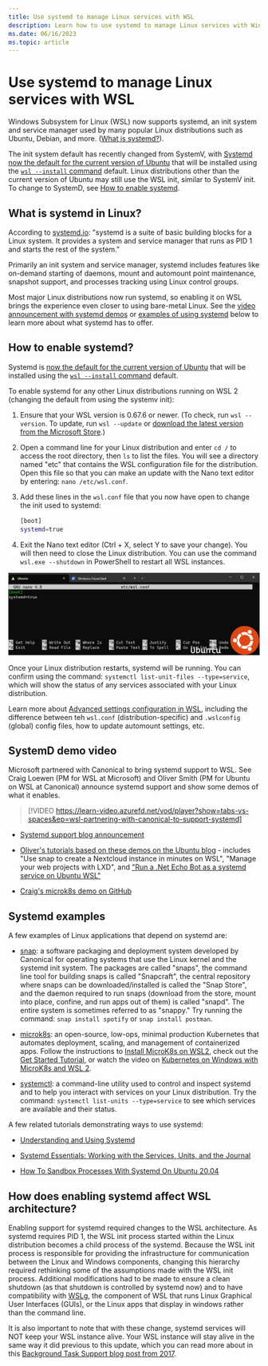 ```yaml
---
title: Use systemd to manage Linux services with WSL
description: Learn how to use systemd to manage Linux services with Windows Subsystem for Linux.
ms.date: 06/16/2023
ms.topic: article
---
```


# Use systemd to manage Linux services with WSL

Windows Subsystem for Linux (WSL) now supports systemd, an init system and service manager used by many popular Linux distributions such as Ubuntu, Debian, and more. ([What is systemd?](#what-is-systemd-in-linux)).

The init system default has recently changed from SystemV, with [Systemd now the default for the current version of Ubuntu](https://canonical.com/blog/ubuntu-desktop-23-04-release-roundup#:~:text=Systemd%20becomes%20the%20default%20for%20Ubuntu%20on%20WSL) that will be installed using the [`wsl --install` command](./install.md) default. Linux distributions other than the current version of Ubuntu may still use the WSL init, similar to SystemV init. To change to SystemD, see [How to enable systemd](#how-to-enable-systemd).

## What is systemd in Linux?

According to [systemd.io](https://systemd.io): "systemd is a suite of basic building blocks for a Linux system. It provides a system and service manager that runs as PID 1 and starts the rest of the system."

Primarily an init system and service manager, systemd includes features like on-demand starting of daemons, mount and automount point maintenance, snapshot support, and processes tracking using Linux control groups.

Most major Linux distributions now run systemd, so enabling it on WSL brings the experience even closer to using bare-metal Linux. See the [video announcement with systemd demos](#systemd-demo-video) or [examples of using systemd](#systemd-examples) below to learn more about what systemd has to offer.

## How to enable systemd?

Systemd is [now the default for the current version of Ubuntu](https://canonical.com/blog/ubuntu-desktop-23-04-release-roundup#:~:text=Systemd%20becomes%20the%20default%20for%20Ubuntu%20on%20WSL) that will be installed using the [`wsl --install` command](./install.md) default.

To enable systemd for any other Linux distributions running on WSL 2 (changing the default from using the systemv init):

1. Ensure that your WSL version is 0.67.6 or newer. (To check, run `wsl --version`. To update, run `wsl --update` or [download the latest version from the Microsoft Store](https://aka.ms/wslstorepage).)

2. Open a command line for your Linux distribution and enter `cd /` to access the root directory, then `ls` to list the files. You will see a directory named "etc" that contains the WSL configuration file for the distribution. Open this file so that you can make an update with the Nano text editor by entering: `nano /etc/wsl.conf`.

3. Add these lines in the `wsl.conf` file that you now have open to change the init used to systemd:

    ```bash
    [boot]
    systemd=true
    ```

4. Exit the Nano text editor (Ctrl + X, select Y to save your change). You will then need to close the Linux distribution. You can use the command `wsl.exe --shutdown` in PowerShell to restart all WSL instances.

![Enable systemd on WSL 2](/WSL/media/systemd-enable.png)

Once your Linux distribution restarts, systemd will be running. You can confirm using the command: `systemctl list-unit-files --type=service`, which will show the status of any services associated with your Linux distribution.

Learn more about [Advanced settings configuration in WSL](../wsl-config.md), including the difference between teh `wsl.conf` (distribution-specific) and `.wslconfig` (global) config files, how to update automount settings, etc.

## SystemD demo video

Microsoft partnered with Canonical to bring systemd support to WSL. See Craig Loewen (PM for WSL at Microsoft) and Oliver Smith (PM for Ubuntu on WSL at Canonical) announce systemd support and show some demos of what it enables.

> [!VIDEO https://learn-video.azurefd.net/vod/player?show=tabs-vs-spaces&ep=wsl-partnering-with-canonical-to-support-systemd]

- [Systemd support blog announcement](https://devblogs.microsoft.com/commandline/systemd-support-is-now-available-in-wsl/)

- [Oliver's tutorials based on these demos on the Ubuntu blog](https://ubuntu.com/blog/ubuntu-wsl-enable-systemd) - includes "Use snap to create a Nextcloud instance in minutes on WSL", "Manage your web projects with LXD", and ["Run a .Net Echo Bot as a systemd service on Ubuntu WSL"](https://ubuntu.com/tutorials/run-dotnet-echo-bot-with-systemd-on-ubuntu-wsl#1-overview)

- [Craig's microk8s demo on GitHub](https://github.com/craigloewen-msft/microk8sdemo)

## Systemd examples

A few examples of Linux applications that depend on systemd are:

- [snap](https://snapcraft.io/): a software packaging and deployment system developed by Canonical for operating systems that use the Linux kernel and the systemd init system. The packages are called "snaps", the command line tool for building snaps is called "Snapcraft", the central repository where snaps can be downloaded/installed is called the "Snap Store", and the daemon required to run snaps (download from the store, mount into place, confine, and run apps out of them) is called "snapd". The entire system is sometimes referred to as "snappy." Try running the command: `snap install spotify` or `snap install postman`.

- [microk8s](https://microk8s.io/): an open-source, low-ops, minimal production Kubernetes that automates deployment, scaling, and management of containerized apps. Follow the instructions to [Install MicroK8s on WSL2](https://microk8s.io/docs/install-wsl2), check out the [Get Started Tutorial](https://microk8s.io/docs/getting-started), or watch the video on [Kubernetes on Windows with MicroK8s and WSL 2](https://ubuntu.com/blog/kubernetes-on-windows-with-microk8s-and-wsl-2).

- [systemctl](https://www.linode.com/docs/guides/introduction-to-systemctl/): a command-line utility used to control and inspect systemd and to help you interact with services on your Linux distribution. Try the command: `systemctl list-units --type=service` to see which services are available and their status.

A few related tutorials demonstrating ways to use systemd:

- [Understanding and Using Systemd](https://www.linux.com/training-tutorials/understanding-and-using-systemd/)

- [Systemd Essentials: Working with the Services, Units, and the Journal](https://www.digitalocean.com/community/tutorials/systemd-essentials-working-with-services-units-and-the-journal)

- [How To Sandbox Processes With Systemd On Ubuntu 20.04](https://www.digitalocean.com/community/tutorials/how-to-sandbox-processes-with-systemd-on-ubuntu-20-04)

## How does enabling systemd affect WSL architecture?

Enabling support for systemd required changes to the WSL architecture. As systemd requires PID 1, the WSL init process started within the Linux distribution becomes a child process of the systemd. Because the WSL init process is responsible for providing the infrastructure for communication between the Linux and Windows components, changing this hierarchy required rethinking some of the assumptions made with the WSL init process. Additional modifications had to be made to ensure a clean shutdown (as that shutdown is controlled by systemd now) and to have compatibility with [WSLg](./gui-apps.md), the component of WSL that runs Linux Graphical User Interfaces (GUIs), or the Linux apps that display in windows rather than the command line.

It is also important to note that with these change, systemd services will NOT keep your WSL instance alive. Your WSL instance will stay alive in the same way it did previous to this update, which you can read more about in this [Background Task Support blog post from 2017](https://devblogs.microsoft.com/commandline/background-task-support-in-wsl/).
